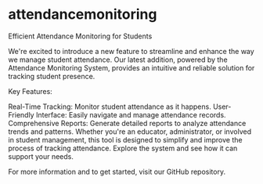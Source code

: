 # attendancemonitoring
 
Efficient Attendance Monitoring for Students

We're excited to introduce a new feature to streamline and enhance the way we manage student attendance. Our latest addition, powered by the Attendance Monitoring System, provides an intuitive and reliable solution for tracking student presence.

Key Features:

Real-Time Tracking: Monitor student attendance as it happens.
User-Friendly Interface: Easily navigate and manage attendance records.
Comprehensive Reports: Generate detailed reports to analyze attendance trends and patterns.
Whether you're an educator, administrator, or involved in student management, this tool is designed to simplify and improve the process of tracking attendance. Explore the system and see how it can support your needs.

For more information and to get started, visit our GitHub repository.
